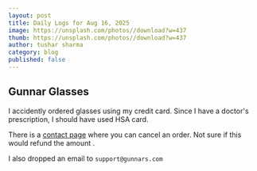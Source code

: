 ```yaml
---
layout: post
title: Daily Logs for Aug 16, 2025
image: https://unsplash.com/photos//download?w=437
thumb: https://unsplash.com/photos//download?w=437
author: tushar sharma
category: blog
published: false
---
```


## Gunnar Glasses

I accidently ordered glasses using my credit card. Since I have a doctor's prescription, I should have used HSA card.

There is a [contact page](https://gunnar.com/pages/contact) where you can cancel an order. Not sure if this would refund the amount . 

I also dropped an email to `support@gunnars.com`

